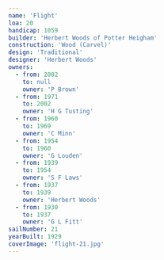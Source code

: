 ```yaml
---
name: 'Flight'
loa: 20
handicap: 1059
builder: 'Herbert Woods of Potter Heigham'
construction: 'Wood (Carvel)'
design: 'Traditional'
designer: 'Herbert Woods'
owners:
  - from: 2002
    to: null
    owner: 'P Brown'
  - from: 1971
    to: 2002
    owner: 'H G Tusting'
  - from: 1960
    to: 1969
    owner: 'C Minn'
  - from: 1954
    to: 1960
    owner: 'G Louden'
  - from: 1939
    to: 1954
    owner: 'S F Laws'
  - from: 1937
    to: 1939
    owner: 'Herbert Woods'
  - from: 1930
    to: 1937
    owner: 'G L Fitt'
sailNumber: 21
yearBuilt: 1929
coverImage: 'flight-21.jpg'
---
```

